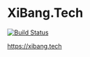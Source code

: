 # XiBang.Tech

[![Build Status](https://travis-ci.org/xibang/xibang.tech.svg?branch=master)](https://travis-ci.org/xibang/xibang.tech)

<https://xibang.tech>
